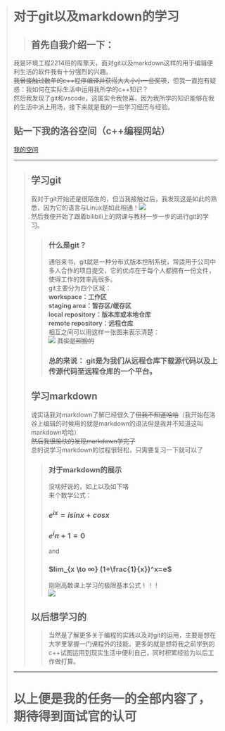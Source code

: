 > # __对于git以及markdown的学习__
>> ## __首先自我介绍一下：__
>我是环境工程2214班的周擎天，面对git以及markdown这样的用于编辑便利生活的软件我有十分强烈的兴趣。  
~~我曾接触过数年的c++程序编译并获得大大小小一些奖项~~，但我一直抱有疑惑：我如何在实际生活中运用我所学的c++知识？  
然后我发现了git和vscode，这属实令我惊喜，因为我所学的知识能够在我的生活中派上用场，接下来就是我的一些学习经历与经验。
> ## 贴一下我的洛谷空间（c++编程网站）  
> [我的空间](https://www.luogu.com.cn/user/93010)
>***
>> ## __学习git__
>>我对于git开始还是很陌生的，但当我接触过后，我发现这是如此的熟悉，因为它的语言与Linux是如此相通！![](https://gimg2.baidu.com/image_search/src=http%3A%2F%2Fpic2.orsoon.com%2F2017%2F0726%2F20170726033230359.jpg&refer=http%3A%2F%2Fpic2.orsoon.com&app=2002&size=f9999,10000&q=a80&n=0&g=0n&fmt=auto?sec=1666337480&t=45817181849822685b380edb30045cc3)  
然后我便开始了跟着bilibili上的网课与教材一步一步的进行git的学习。
>>> ### __什么是git？__
>>> 通俗来书，git就是一种分布式版本控制系统，常适用于公司中多人合作的项目提交，它的优点在于每个人都拥有一份文件，使得工作的效率高很多。  
git主要分为四个区域：  
__workspace：工作区  
staging area：暂存区/缓存区  
local repository：版本库或本地仓库  
remote repository：远程仓库__  
相互之间可以用这样一张图来表示清楚：  
![](https://www.runoob.com/wp-content/uploads/2015/02/git-command.jpg) ~~其实是照搬的~~
>>> ### __总的来说：__ git是为我们从远程仓库下载源代码以及上传源代码至远程仓库的一个平台。
>> ## __学习markdown__
>> 说实话我对markdown了解已经很久了~~但我不知道哈哈~~（我开始在洛谷上编辑的时候用的就是markdown的语法但是我并不知道这叫markdown哈哈）  
>> ~~然后我很愉快的发现markdown学完了~~  
>> 总的说学习markdown的过程很轻松，只需要复习一下就可以了
>>> ### __对于markdown的展示__  
>>> 没啥好说的，如上以及如下咯  
>>> 来个数学公式：  
>>>  ### $e^{ix}=isinx+cosx$  
>>> ### $e^iπ+1=0$  
>>> and  
>>> ### $lim_{x \to ∞} (1+\frac{1}{x})^x=e$  
>>> 刚刚高数课上学习的极限基本公式！！！  
>>> ![](https://gimg2.baidu.com/image_search/src=http%3A%2F%2Fimg.duoziwang.com%2F2019%2F02%2F03231453295395.jpg&refer=http%3A%2F%2Fimg.duoziwang.com&app=2002&size=f9999,10000&q=a80&n=0&g=0n&fmt=auto?sec=1666533889&t=8df6d4849ec4ae2b9f8d5cc843f5e10e)  
>> ## __以后想学习的__  
>>> 当然是了解更多关于编程的实践以及对git的运用，主要是想在大学里掌握一门课程外的技能，更多的就是想将我之前学到的c++试图运用到现实生活中便利自己，同时积累经验为以后工作做打算。  
>***
> # __以上便是我的任务一的全部内容了，期待得到面试官的认可__

